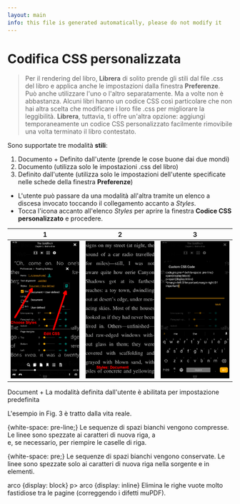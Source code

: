 ```yaml
---
layout: main
info: this file is generated automatically, please do not modify it
---
```


# Codifica CSS personalizzata

> Per il rendering del libro, **Librera** di solito prende gli stili dal file .css del libro e applica anche le impostazioni dalla finestra **Preferenze**. Può anche utilizzare l'uno o l'altro separatamente. Ma a volte non è abbastanza. Alcuni libri hanno un codice CSS così particolare che non hai altra scelta che modificare i loro file .css per migliorare la leggibilità. **Librera**, tuttavia, ti offre un'altra opzione: aggiungi temporaneamente un codice CSS personalizzato facilmente rimovibile una volta terminato il libro contestato.

Sono supportate tre modalità **stili**:

1. Documento + Definito dall'utente (prende le cose buone dai due mondi)
2. Documento (utilizza solo le impostazioni .css del libro)
3. Definito dall'utente (utilizza solo le impostazioni dell'utente specificate nelle schede della finestra **Preferenze**)

* L'utente può passare da una modalità all'altra tramite un elenco a discesa invocato toccando il collegamento accanto a _Styles_.
* Tocca l'icona accanto all'elenco _Styles_ per aprire la finestra **Codice CSS personalizzato** e procedere.

|1|2|3|
|-|-|-|
|![](1.png)|![](2.png)|![](3.png)|

Document + La modalità definita dall'utente è abilitata per impostazione predefinita

L'esempio in Fig. 3 è tratto dalla vita reale.

{white-space: pre-line;}
Le sequenze di spazi bianchi vengono compresse. Le linee sono spezzate ai caratteri di nuova riga, a <br> e, se necessario, per riempire le caselle di riga.

{white-space: pre;}
Le sequenze di spazi bianchi vengono conservate. Le linee sono spezzate solo ai caratteri di nuova riga nella sorgente e in <br> elementi.

arco {display: block}
p&gt; arco {display: inline}
Elimina le righe vuote molto fastidiose tra le pagine (correggendo i difetti muPDF).
